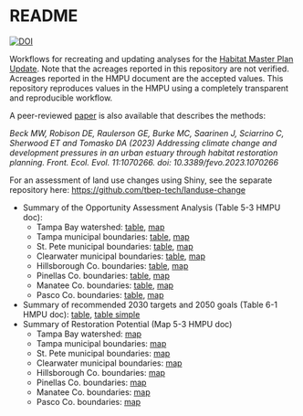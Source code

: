# README 

[![DOI](https://zenodo.org/badge/DOI/10.5281/zenodo.7032909.svg)](https://doi.org/10.5281/zenodo.7032909)

Workflows for recreating and updating analyses for the [Habitat Master Plan Update](https://drive.google.com/file/d/1Hp0l_qtbxp1JxKJoGatdyuANSzQrpL0I/view?usp=drivesdk).  Note that the acreages reported in this repository are not verified.  Acreages reported in the HMPU document are the accepted values.  This repository reproduces values in the HMPU using a completely transparent and reproducible workflow. 

A peer-reviewed [paper](https://www.frontiersin.org/articles/10.3389/fevo.2023.1070266/full) is also available that describes the methods: 

*Beck MW, Robison DE, Raulerson GE, Burke MC, Saarinen J, Sciarrino C, Sherwood ET and Tomasko DA (2023) Addressing climate change and development pressures in an urban estuary through habitat restoration planning. Front. Ecol. Evol. 11:1070266. doi: 10.3389/fevo.2023.1070266*

For an assessment of land use changes using Shiny, see the separate repository here: https://github.com/tbep-tech/landuse-change

* Summary of the Opportunity Assessment Analysis (Table 5-3 HMPU doc): 
     * Tampa Bay watershed: [table](https://tbep-tech.github.io/hmpu-workflow/current_table.html), [map](https://tbep-tech.github.io/hmpu-workflow/oppmap.png)
     * Tampa municipal boundaries: [table](https://tbep-tech.github.io/hmpu-workflow/current_table_tampa.html), [map](https://tbep-tech.github.io/hmpu-workflow/oppmap_tampa.png) 
     * St. Pete municipal boundaries: [table](https://tbep-tech.github.io/hmpu-workflow/current_table_stpet.html), [map](https://tbep-tech.github.io/hmpu-workflow/oppmap_stpet.png)
     * Clearwater municipal boundaries: [table](https://tbep-tech.github.io/hmpu-workflow/current_table_clrwt.html), [map](https://tbep-tech.github.io/hmpu-workflow/oppmap_clrwt.png)
     * Hillsborough Co. boundaries: [table](https://tbep-tech.github.io/hmpu-workflow/current_table_hilco.html), [map](https://tbep-tech.github.io/hmpu-workflow/oppmap_hilco.png)
     * Pinellas Co. boundaries: [table](https://tbep-tech.github.io/hmpu-workflow/current_table_pinco.html), [map](https://tbep-tech.github.io/hmpu-workflow/oppmap_pinco.png)
     * Manatee Co. boundaries: [table](https://tbep-tech.github.io/hmpu-workflow/current_table_manco.html), [map](https://tbep-tech.github.io/hmpu-workflow/oppmap_manco.png)
     * Pasco Co. boundaries: [table](https://tbep-tech.github.io/hmpu-workflow/current_table_pasco.html), [map](https://tbep-tech.github.io/hmpu-workflow/oppmap_pasco.png)
* Summary of recommended 2030 targets and 2050 goals (Table 6-1 HMPU doc): [table](https://tbep-tech.github.io/hmpu-workflow/target_table), [table simple](https://tbep-tech.github.io/hmpu-workflow/target_table_simple)
* Summary of Restoration Potential (Map 5-3 HMPU doc)
     * Tampa Bay watershed: [map](https://tbep-tech.github.io/hmpu-workflow/restmap.png)
     * Tampa municipal boundaries: [map](https://tbep-tech.github.io/hmpu-workflow/restmap_tampa.png) 
     * St. Pete municipal boundaries: [map](https://tbep-tech.github.io/hmpu-workflow/restmap_stpet.png)
     * Clearwater municipal boundaries: [map](https://tbep-tech.github.io/hmpu-workflow/restmap_clrwt.png)
     * Hillsborough Co. boundaries: [map](https://tbep-tech.github.io/hmpu-workflow/restmap_hilco.png)
     * Pinellas Co. boundaries: [map](https://tbep-tech.github.io/hmpu-workflow/restmap_pinco.png)
     * Manatee Co. boundaries: [map](https://tbep-tech.github.io/hmpu-workflow/restmap_manco.png)
     * Pasco Co. boundaries: [map](https://tbep-tech.github.io/hmpu-workflow/restmap_pasco.png)
